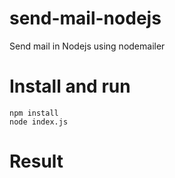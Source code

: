 # send-mail-nodejs
Send mail in Nodejs using nodemailer

# Install and run
	npm install
	node index.js

# Result

